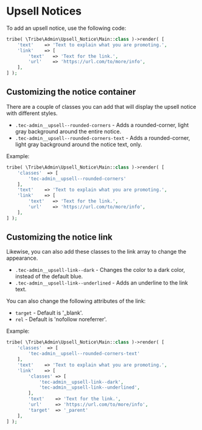 # Upsell Notices

To add an upsell notice, use the following code:

```php
tribe( \Tribe\Admin\Upsell_Notice\Main::class )->render( [
	'text'    => 'Text to explain what you are promoting.',
	'link'    => [
		'text'   => 'Text for the link.',
		'url'    => 'https://url.com/to/more/info',
	],
] );
```

## Customizing the notice container

There are a couple of classes you can add that will display the upsell notice with different styles.

- `.tec-admin__upsell--rounded-corners` - Adds a rounded-corner, light gray background around the entire notice.
- `.tec-admin__upsell--rounded-corners-text` - Adds a rounded-corner, light gray background around the notice text, only.

Example:

```php
tribe( \Tribe\Admin\Upsell_Notice\Main::class )->render( [
	'classes'  => [
		'tec-admin__upsell--rounded-corners'
	],
	'text'    => 'Text to explain what you are promoting.',
	'link'    => [
		'text'   => 'Text for the link.',
		'url'    => 'https://url.com/to/more/info',
	],
] );
```

## Customizing the notice link

Likewise, you can also add these classes to the link array to change the appearance.

- `.tec-admin__upsell-link--dark` - Changes the color to a dark color, instead of the default blue.
- `.tec-admin__upsell-link--underlined` - Adds an underline to the link text.

You can also change the following attributes of the link:

- `target` - Default is '_blank'.
- `rel` - Default is 'nofollow noreferrer'.

Example:

```php
tribe( \Tribe\Admin\Upsell_Notice\Main::class )->render( [
	'classes'  => [
		'tec-admin__upsell--rounded-corners-text'
	],
	'text'    => 'Text to explain what you are promoting.',
	'link'    => [
		'classes' => [
			'tec-admin__upsell-link--dark',
			'tec-admin__upsell-link--underlined',
		],
		'text'    => 'Text for the link.',
		'url'     => 'https://url.com/to/more/info',
		'target'  => '_parent'
	],
] );
```
